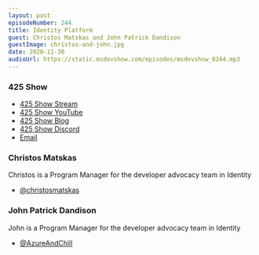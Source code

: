 ```yaml
---
layout: post
episodeNumber: 244
title: Identity Platform
guest: Christos Matskas and John Patrick Dandison
guestImage: christos-and-john.jpg
date: 2020-11-30
audioUrl: https://static.msdevshow.com/episodes/msdevshow_0244.mp3
--- 
```


### 425 Show

 - [425 Show Stream](http://aka.ms/425Show)
 - [425 Show YouTube](http://aka.ms/425Show/yt)
 - [425 Show Blog](http://aka.ms/425Show/blog)
 - [425 Show Discord](http://aka.ms/425Show/discord/join)
 - [Email](mailto://425show@microsoft.com?subject=We%20heard%20you%20on%20the%20MS%20DEV%20SHOW%20and%20would%20like%20to%20reach%20out%20about%20identity)

### Christos Matskas

Christos is a Program Manager for the developer advocacy team in Identity

 - [@christosmatskas](https://twitter.com/christosmatskas)

### John Patrick Dandison

John is a Program Manager for the developer advocacy team in Identity

 - [@AzureAndChill](https://twitter.com/AzureAndChill)